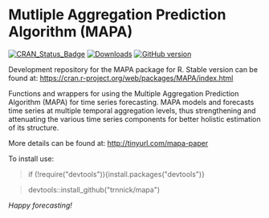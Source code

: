 Mutliple Aggregation Prediction Algorithm (MAPA)
=======
[![CRAN_Status_Badge](http://www.r-pkg.org/badges/version/MAPA?color=blue)](https://CRAN.R-project.org/package=MAPA)
[![Downloads](http://cranlogs.r-pkg.org/badges/MAPA?color=blue)](https://CRAN.R-project.org/package=MAPA)
[![GitHub version](https://badge.fury.io/gh/boennemann%2Fbadges.svg)](https://github.com/trnnick/mapa/)


Development repository for the MAPA package for R.
Stable version can be found at: https://cran.r-project.org/web/packages/MAPA/index.html

Functions and wrappers for using the Multiple Aggregation Prediction Algorithm (MAPA) for time series forecasting. MAPA models and forecasts time series at multiple temporal aggregation levels, thus strengthening and attenuating the various time series components for better holistic estimation of its structure. 

More details can be found at: http://tinyurl.com/mapa-paper


To install use:

> if (!require("devtools")){install.packages("devtools")}

> devtools::install_github("trnnick/mapa")

_Happy forecasting!_
